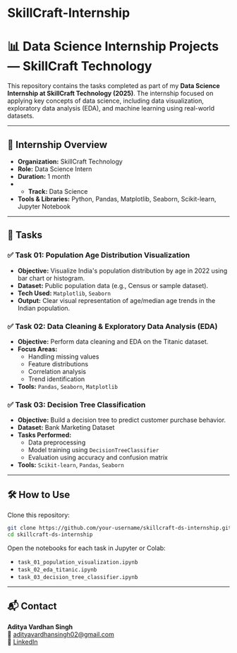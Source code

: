 # SkillCraft-Internship
# 📊 Data Science Internship Projects — SkillCraft Technology

This repository contains the tasks completed as part of my **Data Science Internship at SkillCraft Technology (2025)**. The internship focused on applying key concepts of data science, including data visualization, exploratory data analysis (EDA), and machine learning using real-world datasets.

---

## 🧠 Internship Overview

- **Organization:** SkillCraft Technology
- **Role:** Data Science Intern
- **Duration:** 1 month
- - **Track:** Data Science
- **Tools & Libraries:** Python, Pandas, Matplotlib, Seaborn, Scikit-learn, Jupyter Notebook

---

## 📌 Tasks

### ✅ Task 01: Population Age Distribution Visualization
- **Objective:** Visualize India's population distribution by age in 2022 using bar chart or histogram.
- **Dataset:** Public population data (e.g., Census or sample dataset).
- **Tech Used:** `Matplotlib`, `Seaborn`
- **Output:** Clear visual representation of age/median age trends in the Indian population.

### ✅ Task 02: Data Cleaning & Exploratory Data Analysis (EDA)
- **Objective:** Perform data cleaning and EDA on the Titanic dataset.
- **Focus Areas:**
  - Handling missing values
  - Feature distributions
  - Correlation analysis
  - Trend identification
- **Tools:** `Pandas`, `Seaborn`, `Matplotlib`

### ✅ Task 03: Decision Tree Classification
- **Objective:** Build a decision tree to predict customer purchase behavior.
- **Dataset:** Bank Marketing Dataset
- **Tasks Performed:**
  - Data preprocessing
  - Model training using `DecisionTreeClassifier`
  - Evaluation using accuracy and confusion matrix
- **Tools:** `Scikit-learn`, `Pandas`, `Seaborn`

---

## 🛠 How to Use

Clone this repository:

```bash
git clone https://github.com/your-username/skillcraft-ds-internship.git
cd skillcraft-ds-internship
```

Open the notebooks for each task in Jupyter or Colab:

- `task_01_population_visualization.ipynb`
- `task_02_eda_titanic.ipynb`
- `task_03_decision_tree_classifier.ipynb`

---

## 📬 Contact

**Aditya Vardhan Singh**  
📧 adityavardhansingh02@gmail.com  
🔗 [LinkedIn](https://www.linkedin.com/in/aditya-vardhan-singh-8a267a28b/)

